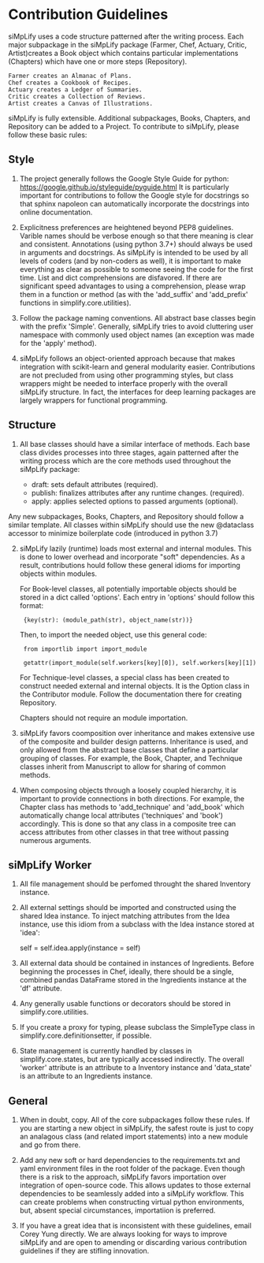 # Contribution Guidelines

siMpLify uses a code structure patterned after the writing process. Each major subpackage in the siMpLify package  (Farmer, Chef, Actuary, Critic, Artist)creates a Book object which contains particular implementations (Chapters) which have one or more steps (Repository).

    Farmer creates an Almanac of Plans.
    Chef creates a Cookbook of Recipes.
    Actuary creates a Ledger of Summaries.
    Critic creates a Collection of Reviews.
    Artist creates a Canvas of Illustrations.

siMpLify is fully extensible. Additional subpackages, Books, Chapters, and Repository can be added to a Project. To contribute to siMpLify, please follow these basic rules:

## Style

1. The project generally follows the Google Style Guide for python:
    https://google.github.io/styleguide/pyguide.html
It is particularly important for contributions to follow the Google style for docstrings so that sphinx napoleon can automatically incorporate the docstrings into online documentation.

2. Explicitness preferences are heightened beyond PEP8 guidelines. Varible names should be verbose enough so that there meaning is clear and consistent. Annotations (using python 3.7+) should always be used in arguments and docstrings. As siMpLify is intended to be used by all levels of coders (and by non-coders as well), it is important to make everything as clear as possible to someone seeing the code for the first time. List and dict comprehensions are disfavored. If there are significant speed advantages to using a comprehension,
please wrap them in a function or method (as with the 'add_suffix' and 'add_prefix' functions in simplify.core.utilities).

3. Follow the package naming conventions. All abstract base classes begin with the prefix 'Simple'. Generally, siMpLify tries to avoid cluttering user namespace with commonly used object names (an exception was made for the 'apply' method).

4. siMpLify follows an object-oriented approach because that makes integration with scikit-learn and general modularity easier. Contributions are not precluded from using other programming styles, but class wrappers might be needed to interface properly with the overall siMpLify structure. In fact, the interfaces for deep learning packages are largely wrappers for functional programming.

## Structure

1. All base classes should have a similar interface of methods. Each base class divides processes into three stages, again patterned after the writing process which are the core methods used throughout the siMpLify package:

    * draft: sets default attributes (required).
    * publish: finalizes attributes after any runtime changes. (required).
    * apply: applies selected options to passed arguments (optional).

Any new subpackages, Books, Chapters, and Repository should follow a similar template. All classes within siMpLify should use the new @dataclass accessor to minimize boilerplate code (introduced in python 3.7)

2. siMpLify lazily (runtime) loads most external and internal modules. This is done to lower overhead and incorporate "soft" dependencies. As a result, contributions hould follow these general idioms for importing objects within modules.

    For Book-level classes, all potentially importable objects should be stored in a dict called 'options'. Each entry in 'options' should follow this format:

        {key(str): (module_path(str), object_name(str))}

    Then, to import the needed object, use this general code:

        from importlib import import_module

        getattr(import_module(self.workers[key][0]), self.workers[key][1])

    For Technique-level classes, a special class has been created to construct needed external and internal objects. It is the Option class in the Contributor module. Follow the documentation there for creating Repository.

    Chapters should not require an module importation.

3. siMpLify favors coomposition over inheritance and makes extensive use of the composite and builder design patterns. Inheritance is used, and only allowed from the abstract base classes that define a particular grouping of classes. For example, the Book, Chapter, and Technique classes inherit from Manuscript to allow for sharing of common methods.

4. When composing objects through a loosely coupled hierarchy, it is important to provide connections in both directions. For example, the Chapter class has methods to 'add_technique' and 'add_book' which automatically change local attributes ('techniques' and 'book') accordingly. This is done so that any class in a composite tree can access attributes from other classes in that tree without passing numerous arguments.

## siMpLify Worker

1. All file management should be perfomed throught the shared Inventory instance.

2. All external settings should be imported and constructed using the shared Idea instance. To inject matching attributes from the Idea instance, use this idiom from a subclass with the Idea instance stored at 'idea':

    self = self.idea.apply(instance = self)

3. All external data should be contained in instances of Ingredients. Before beginning the processes in Chef, ideally, there should be a single, combined pandas DataFrame stored in the Ingredients instance at the 'df' attribute.

4. Any generally usable functions or decorators should be stored in simplify.core.utilities.

5. If you create a proxy for typing, please subclass the SimpleType class in simplify.core.definitionsetter, if possible.

6. State management is currently handled by classes in simplify.core.states, but are typically accessed indirectly. The overall 'worker' attribute is an attribute to a Inventory instance and 'data_state' is an attribute to an Ingredients instance.

## General

1. When in doubt, copy. All of the core subpackages follow these rules. If you are starting a new object in siMpLify, the safest route is just to copy an analagous class (and related import statements) into a new module and go from there.

2. Add any new soft or hard dependencies to the requirements.txt and yaml environment files in the root folder of the package. Even though there is a risk to the approach, siMpLify favors importation over integration of open-source code. This allows updates to those external dependencies to be seamlessly added into a siMpLify workflow. This can create problems when constructing virtual python environments, but, absent special circumstances, importatiion is preferred.

3. If you have a great idea that is inconsistent with these guidelines, email Corey Yung directly. We are always looking for ways to improve siMpLify and are open to amending or discarding various contribution guidelines if they are stifling innovation.